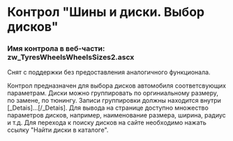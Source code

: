 ﻿---
description: 2.5.0.0
---
# Контрол "Шины и диски. Выбор дисков"
### Имя контрола в веб-части: zw_TyresWheelsWheelsSizes2.ascx
Снят с поддержки без предоставления аналогичного функционала.

Контрол предназначен для выбора дисков автомобиля соответсвующих параметрам.
Диски можно группировать по оргиниальному размеру, по замене, по тюнингу. Записи группировки должны находится внутри [_Detais]...[/_Detais]. 
Для вывода на странице доступно множество параметров дисков, например, наименование размера, ширина, радиус и т.д.
Для перехода к поиску дисков на сайте необходимо нажать ссылку "Найти диски в каталоге".
